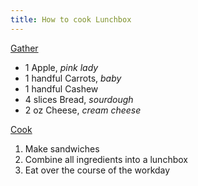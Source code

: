 ```yaml
---
title: How to cook Lunchbox
---
```

[Gather](gathering.md)
- 1 Apple, *pink lady*
- 1 handful Carrots, *baby*
- 1 handful Cashew
- 4 slices Bread, *sourdough*
- 2 oz Cheese, *cream cheese*

[Cook](cooking.md)
1. Make sandwiches
2. Combine all ingredients into a lunchbox
3. Eat over the course of the workday